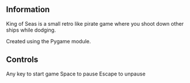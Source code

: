 Information
-----------
King of Seas is a small retro like pirate game where you shoot down other ships while dodging.

Created using the Pygame module.

Controls
--------
Any key to start game
Space to pause
Escape to unpause